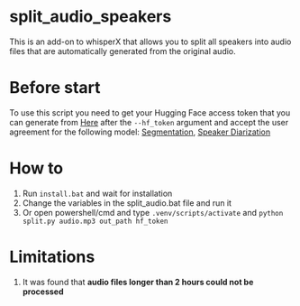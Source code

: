 # split_audio_speakers
This is an add-on to whisperX that allows you to split all speakers into audio files that are automatically generated from the original audio.

# Before start
To use this script you need to get your Hugging Face access token that you can generate from [Here](https://huggingface.co/settings/tokens) after the `--hf_token` argument and accept the user agreement for the following model: [Segmentation](https://huggingface.co/pyannote/segmentation-3.0), [Speaker Diarization](https://huggingface.co/pyannote/speaker-diarization-3.0)


# How to 
1) Run `install.bat` and wait for installation
2) Change the variables in the split_audio.bat file and run it
3) Or open powershell/cmd and type `.venv/scripts/activate` and `python split.py audio.mp3 out_path hf_token`

# Limitations
1) It was found that **audio files longer than 2 hours could not be processed**
